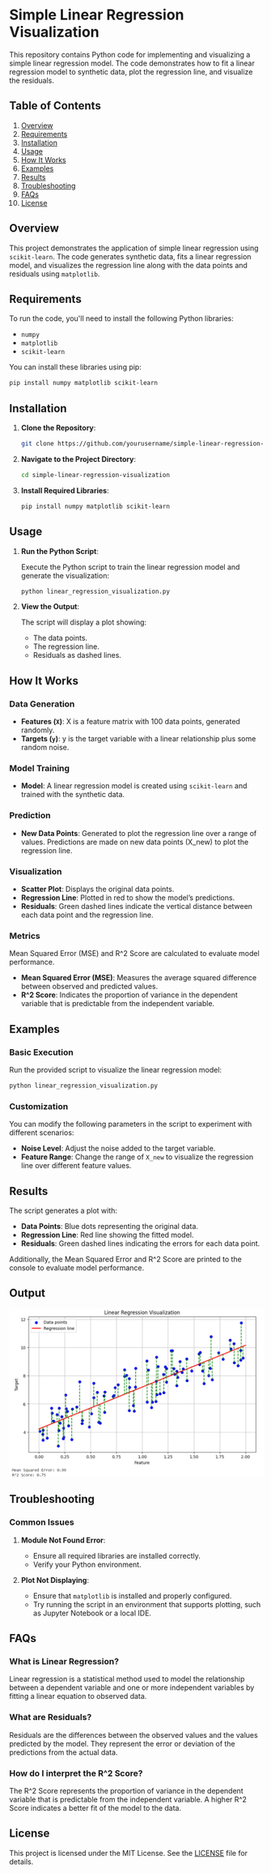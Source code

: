 # Simple Linear Regression Visualization

This repository contains Python code for implementing and visualizing a simple linear regression model. The code demonstrates how to fit a linear regression model to synthetic data, plot the regression line, and visualize the residuals.

## Table of Contents

1. [Overview](#overview)
2. [Requirements](#requirements)
3. [Installation](#installation)
4. [Usage](#usage)
5. [How It Works](#how-it-works)
6. [Examples](#examples)
7. [Results](#results)
8. [Troubleshooting](#troubleshooting)
9. [FAQs](#faqs)
10. [License](#license)
    
## Overview

This project demonstrates the application of simple linear regression using `scikit-learn`. The code generates synthetic data, fits a linear regression model, and visualizes the regression line along with the data points and residuals using `matplotlib`.

## Requirements

To run the code, you'll need to install the following Python libraries:

- `numpy`
- `matplotlib`
- `scikit-learn`

You can install these libraries using pip:

```bash
pip install numpy matplotlib scikit-learn
```

## Installation

1. **Clone the Repository**:

    ```bash
    git clone https://github.com/yourusername/simple-linear-regression-visualization.git
    ```

2. **Navigate to the Project Directory**:

    ```bash
    cd simple-linear-regression-visualization
    ```

3. **Install Required Libraries**:

    ```bash
    pip install numpy matplotlib scikit-learn
    ```

## Usage

1. **Run the Python Script**:

    Execute the Python script to train the linear regression model and generate the visualization:

    ```bash
    python linear_regression_visualization.py
    ```

2. **View the Output**:

    The script will display a plot showing:
    - The data points.
    - The regression line.
    - Residuals as dashed lines.

## How It Works

### Data Generation

- **Features (`X`)**: X is a feature matrix with 100 data points, generated randomly.
- **Targets (`y`)**: y is the target variable with a linear relationship plus some random noise.
  
### Model Training

- **Model**: A linear regression model is created using `scikit-learn` and trained with the synthetic data.

### Prediction

- **New Data Points**: Generated to plot the regression line over a range of values. Predictions are made on new data points (X_new) to plot the regression line.

### Visualization

- **Scatter Plot**: Displays the original data points.
- **Regression Line**: Plotted in red to show the model’s predictions.
- **Residuals**: Green dashed lines indicate the vertical distance between each data point and the regression line.

### Metrics

Mean Squared Error (MSE) and R^2 Score are calculated to evaluate model performance.

- **Mean Squared Error (MSE)**: Measures the average squared difference between observed and predicted values.
- **R^2 Score**: Indicates the proportion of variance in the dependent variable that is predictable from the independent variable.

## Examples

### Basic Execution

Run the provided script to visualize the linear regression model:

```bash
python linear_regression_visualization.py
```

### Customization

You can modify the following parameters in the script to experiment with different scenarios:

- **Noise Level**: Adjust the noise added to the target variable.
- **Feature Range**: Change the range of `X_new` to visualize the regression line over different feature values.

## Results

The script generates a plot with:
- **Data Points**: Blue dots representing the original data.
- **Regression Line**: Red line showing the fitted model.
- **Residuals**: Green dashed lines indicating the errors for each data point.

Additionally, the Mean Squared Error and R^2 Score are printed to the console to evaluate model performance.

## Output

![Output1](https://github.com/AartiDashore/SimpleLinearRegressionVisualization/blob/main/Output1.png)

## Troubleshooting

### Common Issues

1. **Module Not Found Error**:
    - Ensure all required libraries are installed correctly.
    - Verify your Python environment.

2. **Plot Not Displaying**:
    - Ensure that `matplotlib` is installed and properly configured.
    - Try running the script in an environment that supports plotting, such as Jupyter Notebook or a local IDE.

## FAQs

### What is Linear Regression?

Linear regression is a statistical method used to model the relationship between a dependent variable and one or more independent variables by fitting a linear equation to observed data.

### What are Residuals?

Residuals are the differences between the observed values and the values predicted by the model. They represent the error or deviation of the predictions from the actual data.

### How do I interpret the R^2 Score?

The R^2 Score represents the proportion of variance in the dependent variable that is predictable from the independent variable. A higher R^2 Score indicates a better fit of the model to the data.

## License

This project is licensed under the MIT License. See the [LICENSE](LICENSE) file for details.
